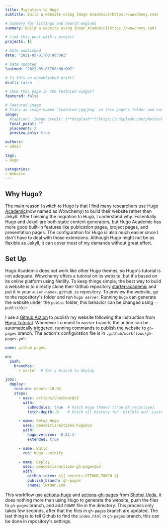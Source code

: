 ```yaml
---
title: Migration to Hugo
subtitle: Build a website using [Hugo Academic](https://wowchemy.com)

# Summary for listings and search engines
summary: Build a website using [Hugo Academic](https://wowchemy.com)

# Link this post with a project
projects: []

# Date published
date: "2021-05-01T00:00:00Z"

# Date updated
lastmod: "2021-05-01T00:00:00Z"

# Is this an unpublished draft?
draft: false

# Show this page in the Featured widget?
featured: false

# Featured image
# Place an image named `featured.jpg/png` in this page's folder and customize its options here.
image:
  #caption: 'Image credit: [**Unsplash**](https://unsplash.com/photos/CpkOjOcXdUY)'
  focal_point: ""
  placement: 2
  preview_only: true

authors:
- admin

tags:
- Hugo

categories:
- Website
---
```


## Why Hugo?

The main reason I switch to Hugo is that I find many researchers use [Hugo Academic](https://wowchemy.com)(now named as Wowchemy) to build their website rather than Jekyll. After finishing the migration to Hugo, I understand why. Essentially Hugo and Jekyll are both static content generators, but Hugo Academic has more good built-in features like publication pages, project pages, and presentation pages. The configuration for Hugo is also much easier since I don't have to deal with those extensions. Although Hugo might not be as flexible as Jekyll, it can cover most of my demands without great effort. 

## Set Up

Hugo Academic does not work like other Hugo themes, so Hugo's tutorial is not adequate. Wowchemy offers a tutorial on its website, but it's based on its online platform using Netlify. To keep things simple, the best way to build a website is to directly clone their Github repository [starter-academic](https://github.com/wowchemy/starter-academic) and put it in your `<user-name>.github.io` repository. To preview the website, go to the repository's folder and run `hugo server`. Running `hugo` can generate the website under the `public` folder, this behavior can be changed using `--publishDir`.  

I use a [Github Action](https://github.com/features/actions) to publish my website following the instruction from [Hugo Tutorial](https://gohugo.io/hosting-and-deployment/hosting-on-github/). Whenever I commit to `master` branch, the action can be automatically triggered, running commands to publish the website to `gh-pages` branch. The action's configuration file is in `.github/workflows/gh-pages.yml`:
```yml
name: github pages

on:
  push:
    branches:
      - master  # Set a branch to deploy

jobs:
  deploy:
    runs-on: ubuntu-18.04
    steps:
      - uses: actions/checkout@v2
        with:
          submodules: true  # Fetch Hugo themes (true OR recursive)
          fetch-depth: 0    # Fetch all history for .GitInfo and .Lastmod

      - name: Setup Hugo
        uses: peaceiris/actions-hugo@v2
        with:
          hugo-version: '0.82.1'
          extended: true

      - name: Build
        run: hugo --minify

      - name: Deploy
        uses: peaceiris/actions-gh-pages@v3
        with:
          github_token: ${{ secrets.GITHUB_TOKEN }}
          publish_branch: gh-pages
          cname: lwruan.com
```
This workflow use [actions-hugo](https://github.com/peaceiris/actions-hugo) and [actions-gh-pages](https://github.com/peaceiris/actions-gh-pages) from [Shohei Ueda](https://github.com/peaceiris), it does nothing more than using Hugo to generate the website, push the files to `gh-pages` branch, and add `CNAME` file in the directory. This process only takes few seconds, after that the files in `gh-pages` branch are updated. The last thing is to tell Github to find the `index.html` in `gh-pages` branch, this can be done in repository's settings.